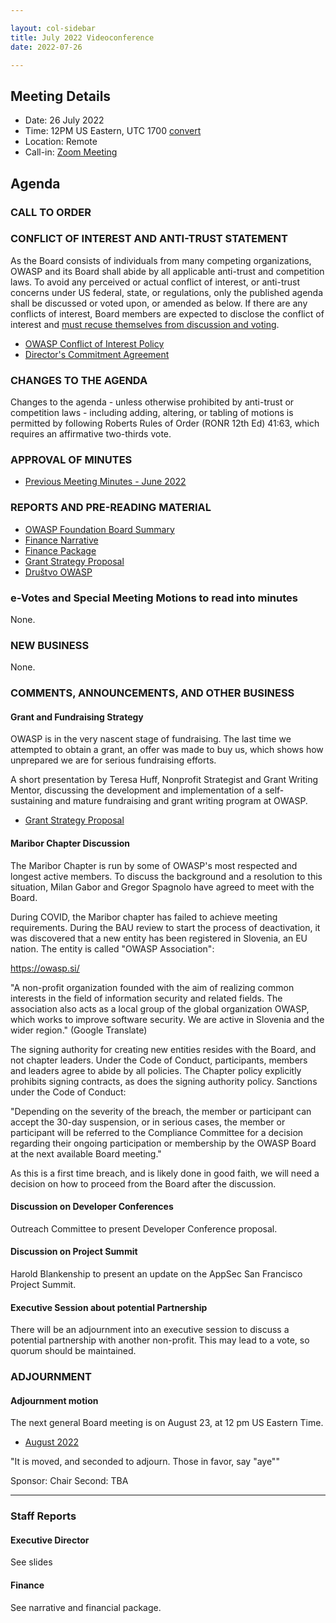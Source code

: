 ```yaml
---

layout: col-sidebar
title: July 2022 Videoconference
date: 2022-07-26

---
```


## Meeting Details

- Date: 26 July 2022
- Time: 12PM US Eastern, UTC 1700 [convert](https://www.timeanddate.com/worldclock/meetingdetails.html?year=2022&month=7&day=26&hour=17&min=0&sec=0&p1=398&p2=16&p3=110&p4=197&p5=217&p6=136&p7=179&p8=438)
- Location: Remote
- Call-in: [Zoom Meeting](https://us06web.zoom.us/j/83392905205?pwd=bXpFOG1oSEMwUTJBTjlQMzVsT1FQdz09)

## Agenda

### CALL TO ORDER

<!--
Board Members
- Vandana Verma Sehgal, Grant Ongers, Avi Douglen, Glenn ten Cate, Martin Knobloch, Joubin Jabbari, Bil Corry.

Guests
Andrew van der Stock, Tom Pappas, Dawn Aitken, Harold Blankenship, Lisa Jones, Kelly Santalucia, Lauren Thomas
-->

### CONFLICT OF INTEREST AND ANTI-TRUST STATEMENT

As the Board consists of individuals from many competing organizations, OWASP and its Board shall abide by all applicable anti-trust and competition laws. To avoid any perceived or actual conflict of interest, or anti-trust concerns under US federal, state, or regulations, only the published agenda shall be discussed or voted upon, or amended as below. If there are any conflicts of interest, Board members are expected to disclose the conflict of interest and [must recuse themselves from discussion and voting](https://owasp.org/www-policy/legal/bylaws#section-702-disclosure-required).

- [OWASP Conflict of Interest Policy](https://owasp.org/www-policy/operational/conflict-of-interest)
- [Director's Commitment Agreement](https://owasp.org/www-policy/legal/directors-committment-agreement)

### CHANGES TO THE AGENDA

Changes to the agenda - unless otherwise prohibited by anti-trust or competition laws - including adding, altering, or tabling of motions is permitted by following Roberts Rules of Order (RONR 12th Ed) 41:63, which requires an affirmative two-thirds vote.

### APPROVAL OF MINUTES

- [Previous Meeting Minutes - June 2022](/www-board/meetings-historical/202206)

### REPORTS AND PRE-READING MATERIAL

- [OWASP Foundation Board Summary](https://docs.google.com/presentation/d/1dwBLhSDu3dmcbsZJFW32GWqph9bSvG2SH_7PGfX0cKo/edit?usp=sharing)
- [Finance Narrative](/www-board/attachments/202206-finance-narrative.docx)
- [Finance Package](/www-board/attachments/202206-finance-package.xlsx)
- [Grant Strategy Proposal](/www-board/attachments/202207-grant-strategy-proposal.pdf)
- [Društvo OWASP](https://owasp.si/)

### e-Votes and Special Meeting Motions to read into minutes

None.

### NEW BUSINESS

None.

### COMMENTS, ANNOUNCEMENTS, AND OTHER BUSINESS

#### Grant and Fundraising Strategy

OWASP is in the very nascent stage of fundraising. The last time we attempted to obtain a grant, an offer was made to buy us, which shows how unprepared we are for serious fundraising efforts.

A short presentation by Teresa Huff, Nonprofit Strategist and Grant Writing Mentor, discussing the development and implementation of a self-sustaining and mature fundraising and grant writing program at OWASP.

- [Grant Strategy Proposal](/www-board/attachments/202207-grant-strategy-proposal.pdf)

#### Maribor Chapter Discussion

The Maribor Chapter is run by some of OWASP's most respected and longest active members. To discuss the background and a resolution to this situation, Milan Gabor and Gregor Spagnolo have agreed to meet with the Board.

During COVID, the Maribor chapter has failed to achieve meeting requirements. During the BAU review to start the process of deactivation, it was discovered that a new entity has been registered in Slovenia, an EU nation. The entity is called "OWASP Association":

https://owasp.si/

"A non-profit organization founded with the aim of realizing common interests in the field of information security and related fields. The association also acts as a local group of the global organization OWASP, which works to improve software security. We are active in Slovenia and the wider region." (Google Translate)

The signing authority for creating new entities resides with the Board, and not chapter leaders. Under the Code of Conduct, participants, members and leaders agree to abide by all policies. The Chapter policy explicitly prohibits signing contracts, as does the signing authority policy. Sanctions under the Code of Conduct:

"Depending on the severity of the breach, the member or participant can accept the 30-day suspension, or in serious cases, the member or participant will be referred to the Compliance Committee for a decision regarding their ongoing participation or membership by the OWASP Board at the next available Board meeting."

As this is a first time breach, and is likely done in good faith, we will need a decision on how to proceed from the Board after the discussion.

#### Discussion on Developer Conferences

Outreach Committee to present Developer Conference proposal.

#### Discussion on Project Summit

Harold Blankenship to present an update on the AppSec San Francisco Project Summit.

#### Executive Session about potential Partnership

There will be an adjournment into an executive session to discuss a potential partnership with another non-profit. This may lead to a vote, so quorum should be maintained.


### ADJOURNMENT

#### Adjournment motion

The next general Board meeting is on August 23, at 12 pm US Eastern Time.

- [August 2022](https://owasp.org/www-board/meetings/202208.html)

"It is moved, and seconded to adjourn. Those in favor, say "aye""

Sponsor: Chair
Second: TBA

---

### Staff Reports

#### Executive Director

See slides

#### Finance

See narrative and financial package.
